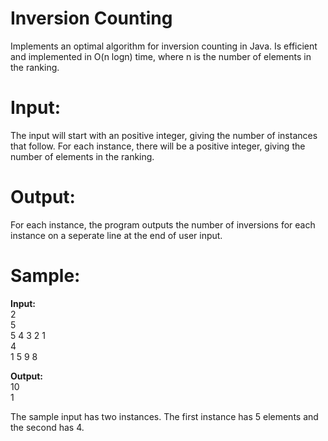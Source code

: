 # Inversion Counting
Implements an optimal algorithm for inversion counting in Java. Is efficient and implemented in O(n logn) time, where n is the number of elements in the ranking.

# Input:
The input will start with an positive integer, giving the number of instances that follow. For each instance, there will be a positive integer, giving the number of elements in the ranking.

# Output: 
For each instance, the program outputs the number of inversions for each instance on a seperate line at the end of user input.

# Sample:
**Input:**\
2\
5\
5 4 3 2 1\
4\
1 5 9 8

**Output:**\
10\
1

The sample input has two instances. The first instance has 5 elements and the second has 4.